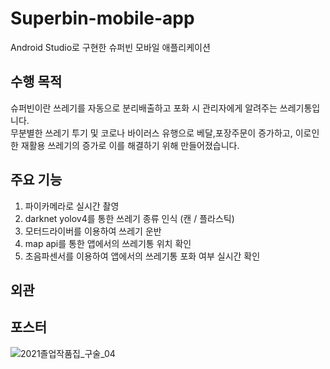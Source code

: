 # Superbin-mobile-app
Android Studio로 구현한 슈퍼빈 모바일 애플리케이션
## 수행 목적
슈퍼빈이란 쓰레기를 자동으로 분리배출하고 포화 시 관리자에게 알려주는 쓰레기통입니다.  
무분별한 쓰레기 투기 및 코로나 바이러스 유행으로 베달,포장주문이 증가하고, 이로인한 재활용 쓰레기의 증가로 이를 해결하기 위해 만들어졌습니다.  
## 주요 기능
1. 파이카메라로 실시간 촬영
2. darknet yolov4를 통한 쓰레기 종류 인식 (캔 / 플라스틱)
3. 모터드라이버를 이용하여 쓰레기 운반
4. map api를 통한 앱에서의 쓰레기통 위치 확인
5. 초음파센서를 이용하여 앱에서의 쓰레기통 포화 여부 실시간 확인
## 외관

## 포스터
![2021졸업작품집_구술_04](https://user-images.githubusercontent.com/40820405/121998352-b3581b00-cde6-11eb-8d90-308ee61a3394.jpg)
